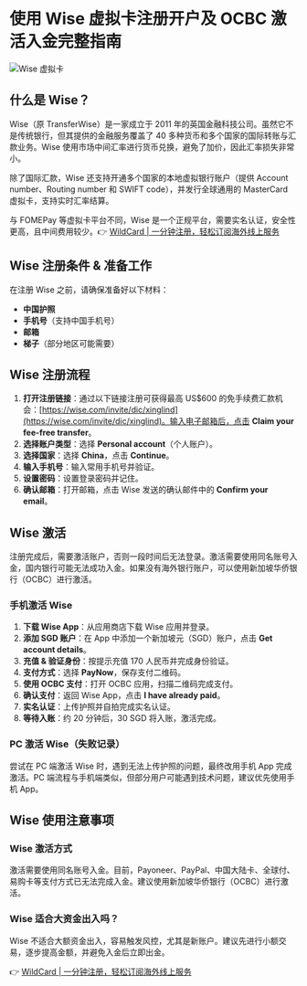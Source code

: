 # 使用 Wise 虚拟卡注册开户及 OCBC 激活入金完整指南

![Wise 虚拟卡](https://bbtdd.com/img/32561785518412.webp)

## 什么是 Wise？

Wise（原 TransferWise）是一家成立于 2011 年的英国金融科技公司。虽然它不是传统银行，但其提供的金融服务覆盖了 40 多种货币和多个国家的国际转账与汇款业务。Wise 使用市场中间汇率进行货币兑换，避免了加价，因此汇率损失非常小。

除了国际汇款，Wise 还支持开通多个国家的本地虚拟银行账户（提供 Account number、Routing number 和 SWIFT code），并发行全球通用的 MasterCard 虚拟卡，支持实时汇率结算。

与 FOMEPay 等虚拟卡平台不同，Wise 是一个正规平台，需要实名认证，安全性更高，且中间费用较少。👉 [WildCard | 一分钟注册，轻松订阅海外线上服务](https://bbtdd.com/WildCard)

## Wise 注册条件 & 准备工作

在注册 Wise 之前，请确保准备好以下材料：

- **中国护照**
- **手机号**（支持中国手机号）
- **邮箱**
- **梯子**（部分地区可能需要）

## Wise 注册流程

1. **打开注册链接**：通过以下链接注册可获得最高 US$600 的免手续费汇款机会：[https://wise.com/invite/dic/xinglind](https://wise.com/invite/dic/xinglind)。输入电子邮箱后，点击 **Claim your fee-free transfer**。
2. **选择账户类型**：选择 **Personal account**（个人账户）。
3. **选择国家**：选择 **China**，点击 **Continue**。
4. **输入手机号**：输入常用手机号并验证。
5. **设置密码**：设置登录密码并记住。
6. **确认邮箱**：打开邮箱，点击 Wise 发送的确认邮件中的 **Confirm your email**。

## Wise 激活

注册完成后，需要激活账户，否则一段时间后无法登录。激活需要使用同名账号入金，国内银行可能无法成功入金。如果没有海外银行账户，可以使用新加坡华侨银行（OCBC）进行激活。

### 手机激活 Wise

1. **下载 Wise App**：从应用商店下载 Wise 应用并登录。
2. **添加 SGD 账户**：在 App 中添加一个新加坡元（SGD）账户，点击 **Get account details**。
3. **充值 & 验证身份**：按提示充值 170 人民币并完成身份验证。
4. **支付方式**：选择 **PayNow**，保存支付二维码。
5. **使用 OCBC 支付**：打开 OCBC 应用，扫描二维码完成支付。
6. **确认支付**：返回 Wise App，点击 **I have already paid**。
7. **实名认证**：上传护照并自拍完成实名认证。
8. **等待入账**：约 20 分钟后，30 SGD 将入账，激活完成。

### PC 激活 Wise（失败记录）

尝试在 PC 端激活 Wise 时，遇到无法上传护照的问题，最终改用手机 App 完成激活。PC 端流程与手机端类似，但部分用户可能遇到技术问题，建议优先使用手机 App。

## Wise 使用注意事项

### Wise 激活方式

激活需要使用同名账号入金。目前，Payoneer、PayPal、中国大陆卡、全球付、易购卡等支付方式已无法完成入金。建议使用新加坡华侨银行（OCBC）进行激活。

### Wise 适合大资金出入吗？

Wise 不适合大额资金出入，容易触发风控，尤其是新账户。建议先进行小额交易，逐步提高金额，并避免入金后立即出金。

👉 [WildCard | 一分钟注册，轻松订阅海外线上服务](https://bbtdd.com/WildCard)
